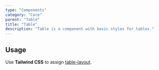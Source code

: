 ```yaml
---
type: "Components"
category: "Core"
parent: "Table"
title: "Table"
description: "Table is a component with basic styles for tables."
---
```


## Usage

<demo>
  <demoinline src="demos/components/table/usage">
  </demoinline>
</demo>

Use **Tailwind CSS** to assign [table-layout](https://tailwindcss.com/docs/table-layout).

<demo>
  <demoinline src="demos/components/table/usage-fixed">
  </demoinline>
</demo>
